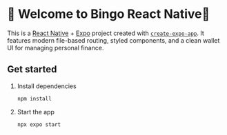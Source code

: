 # 💸 Welcome to Bingo React Native👋

This is a [React Native](https://reactnative.dev) + [Expo](https://expo.dev) project created with [`create-expo-app`](https://www.npmjs.com/package/create-expo-app). It features modern file-based routing, styled components, and a clean wallet UI for managing personal finance.

## Get started

1. Install dependencies

   ```bash
   npm install
   ```

2. Start the app

   ```bash
   npx expo start
   ```
